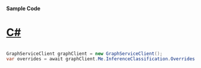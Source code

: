 #### Sample Code
# [C#](#tab/Csharp)

```C#

GraphServiceClient graphClient = new GraphServiceClient();
var overrides = await graphClient.Me.InferenceClassification.Overrides.Request().GetAsync();

```
